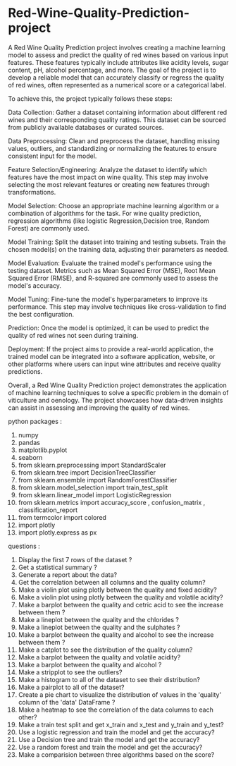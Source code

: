# Red-Wine-Quality-Prediction-project

A Red Wine Quality Prediction project involves creating a machine learning model to assess and predict the quality of red wines based on various input features. These features typically include attributes like acidity levels, sugar content, pH, alcohol percentage, and more. The goal of the project is to develop a reliable model that can accurately classify or regress the quality of red wines, often represented as a numerical score or a categorical label.

To achieve this, the project typically follows these steps:

Data Collection: Gather a dataset containing information about different red wines and their corresponding quality ratings. This dataset can be sourced from publicly available databases or curated sources.

Data Preprocessing: Clean and preprocess the dataset, handling missing values, outliers, and standardizing or normalizing the features to ensure consistent input for the model.

Feature Selection/Engineering: Analyze the dataset to identify which features have the most impact on wine quality. This step may involve selecting the most relevant features or creating new features through transformations.

Model Selection: Choose an appropriate machine learning algorithm or a combination of algorithms for the task. For wine quality prediction, regression algorithms (like logistic Regression,Decision tree, Random Forest) are commonly used.

Model Training: Split the dataset into training and testing subsets. Train the chosen model(s) on the training data, adjusting their parameters as needed.

Model Evaluation: Evaluate the trained model's performance using the testing dataset. Metrics such as Mean Squared Error (MSE), Root Mean Squared Error (RMSE), and R-squared are commonly used to assess the model's accuracy.

Model Tuning: Fine-tune the model's hyperparameters to improve its performance. This step may involve techniques like cross-validation to find the best configuration.

Prediction: Once the model is optimized, it can be used to predict the quality of red wines not seen during training.

Deployment: If the project aims to provide a real-world application, the trained model can be integrated into a software application, website, or other platforms where users can input wine attributes and receive quality predictions.

Overall, a Red Wine Quality Prediction project demonstrates the application of machine learning techniques to solve a specific problem in the domain of viticulture and oenology. The project showcases how data-driven insights can assist in assessing and improving the quality of red wines.


python packages : 

1) numpy
2) pandas
3) matplotlib.pyplot
4) seaborn
5) from sklearn.preprocessing import StandardScaler
6) from sklearn.tree import DecisionTreeClassifier
7) from sklearn.ensemble import RandomForestClassifier
8) from sklearn.model_selection import train_test_split
9) from sklearn.linear_model import LogisticRegression
10) from sklearn.metrics import accuracy_score , confusion_matrix , classification_report
11) from termcolor import colored
12) import plotly
13) import plotly.express as px


questions :
1) Display the first 7 rows of the dataset ?
2) Get a statistical summary ?
3) Generate a report about the data?
4) Get the correlation between all columns and the quality column?
5) Make a violin plot using plotly between the quality and fixed acidity?
6) Make a violin plot using plotly between the quality and volatile acidity?
7) Make a barplot between the quality and cetric acid to see the increase between them ?
8) Make a lineplot between the quality and the chlorides ?
9) Make a lineplot between the quality and the sulphates ?
10) Make a barplot between the quality and alcohol  to see the increase between them ?
11) Make a catplot to see the distribution of the quality column?
12) Make a barplot between the quality and volatile acidity?
13) Make a barplot between the quality and alcohol ?
14) Make a stripplot to see the outliers?
15) Make a histogram to all of the dataset to see their distribution?
16) Make a pairplot to all of the dataset?
17) Create a pie chart to visualize the distribution of values in the 'quality' column of the 'data' DataFrame ?
18) Make a heatmap to see the correlation of the data columns to each other?
19) Make a train test split and get x_train and x_test and y_train and y_test?
20) Use a logistic regression and train the model and get the accuracy?
21) Use a Decision tree and train the model and get the accuracy?
22) Use a random forest and train the model and get the accuracy?
23) Make a comparision between three algorithms based on the score?
